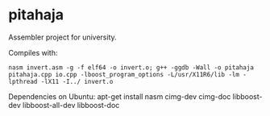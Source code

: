 pitahaja
========

Assembler project for university.

Compiles with:

    nasm invert.asm -g -f elf64 -o invert.o; g++ -ggdb -Wall -o pitahaja pitahaja.cpp io.cpp -lboost_program_options -L/usr/X11R6/lib -lm -lpthread -lX11 -I../ invert.o

Dependencies on Ubuntu:
    apt-get install nasm cimg-dev cimg-doc libboost-dev libboost-all-dev libboost-doc
